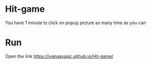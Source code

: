 # Hit-game

You have 1 minute to click on popup picture as many time as you can 

# Run

Open the link https://ivanaavasic.github.io/Hit-game/
